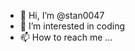 - 👋 Hi, I’m @stan0047
- 👀 I’m interested in coding
- 📫 How to reach me ...

<!---
stan0047/stan0047 is a ✨ special ✨ repository because its `README.md` (this file) appears on your GitHub profile.
You can click the Preview link to take a look at your changes.
--->
